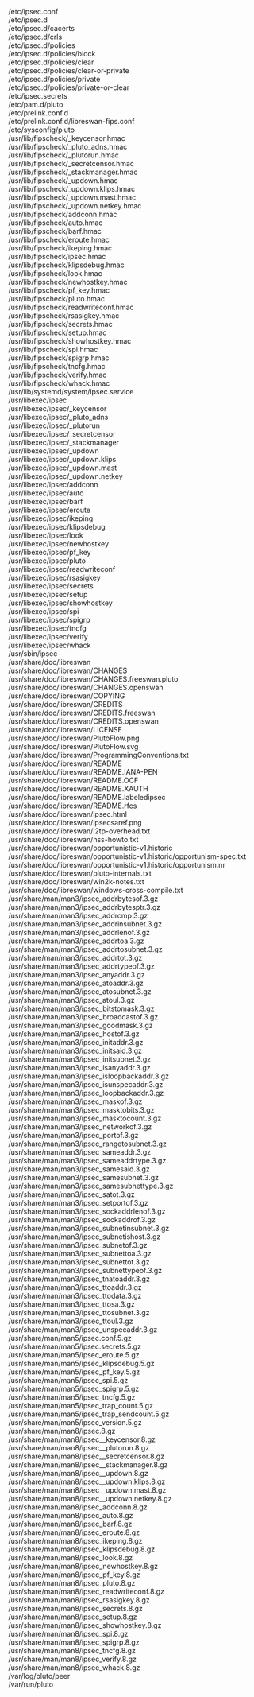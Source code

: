 /etc/ipsec.conf  
/etc/ipsec.d  
/etc/ipsec.d/cacerts  
/etc/ipsec.d/crls  
/etc/ipsec.d/policies  
/etc/ipsec.d/policies/block  
/etc/ipsec.d/policies/clear  
/etc/ipsec.d/policies/clear-or-private  
/etc/ipsec.d/policies/private  
/etc/ipsec.d/policies/private-or-clear  
/etc/ipsec.secrets  
/etc/pam.d/pluto  
/etc/prelink.conf.d  
/etc/prelink.conf.d/libreswan-fips.conf  
/etc/sysconfig/pluto  
/usr/lib/fipscheck/\_keycensor.hmac  
/usr/lib/fipscheck/\_pluto\_adns.hmac  
/usr/lib/fipscheck/\_plutorun.hmac  
/usr/lib/fipscheck/\_secretcensor.hmac  
/usr/lib/fipscheck/\_stackmanager.hmac  
/usr/lib/fipscheck/\_updown.hmac  
/usr/lib/fipscheck/\_updown.klips.hmac  
/usr/lib/fipscheck/\_updown.mast.hmac  
/usr/lib/fipscheck/\_updown.netkey.hmac  
/usr/lib/fipscheck/addconn.hmac  
/usr/lib/fipscheck/auto.hmac  
/usr/lib/fipscheck/barf.hmac  
/usr/lib/fipscheck/eroute.hmac  
/usr/lib/fipscheck/ikeping.hmac  
/usr/lib/fipscheck/ipsec.hmac  
/usr/lib/fipscheck/klipsdebug.hmac  
/usr/lib/fipscheck/look.hmac  
/usr/lib/fipscheck/newhostkey.hmac  
/usr/lib/fipscheck/pf\_key.hmac  
/usr/lib/fipscheck/pluto.hmac  
/usr/lib/fipscheck/readwriteconf.hmac  
/usr/lib/fipscheck/rsasigkey.hmac  
/usr/lib/fipscheck/secrets.hmac  
/usr/lib/fipscheck/setup.hmac  
/usr/lib/fipscheck/showhostkey.hmac  
/usr/lib/fipscheck/spi.hmac  
/usr/lib/fipscheck/spigrp.hmac  
/usr/lib/fipscheck/tncfg.hmac  
/usr/lib/fipscheck/verify.hmac  
/usr/lib/fipscheck/whack.hmac  
/usr/lib/systemd/system/ipsec.service  
/usr/libexec/ipsec  
/usr/libexec/ipsec/\_keycensor  
/usr/libexec/ipsec/\_pluto\_adns  
/usr/libexec/ipsec/\_plutorun  
/usr/libexec/ipsec/\_secretcensor  
/usr/libexec/ipsec/\_stackmanager  
/usr/libexec/ipsec/\_updown  
/usr/libexec/ipsec/\_updown.klips  
/usr/libexec/ipsec/\_updown.mast  
/usr/libexec/ipsec/\_updown.netkey  
/usr/libexec/ipsec/addconn  
/usr/libexec/ipsec/auto  
/usr/libexec/ipsec/barf  
/usr/libexec/ipsec/eroute  
/usr/libexec/ipsec/ikeping  
/usr/libexec/ipsec/klipsdebug  
/usr/libexec/ipsec/look  
/usr/libexec/ipsec/newhostkey  
/usr/libexec/ipsec/pf\_key  
/usr/libexec/ipsec/pluto  
/usr/libexec/ipsec/readwriteconf  
/usr/libexec/ipsec/rsasigkey  
/usr/libexec/ipsec/secrets  
/usr/libexec/ipsec/setup  
/usr/libexec/ipsec/showhostkey  
/usr/libexec/ipsec/spi  
/usr/libexec/ipsec/spigrp  
/usr/libexec/ipsec/tncfg  
/usr/libexec/ipsec/verify  
/usr/libexec/ipsec/whack  
/usr/sbin/ipsec  
/usr/share/doc/libreswan  
/usr/share/doc/libreswan/CHANGES  
/usr/share/doc/libreswan/CHANGES.freeswan.pluto  
/usr/share/doc/libreswan/CHANGES.openswan  
/usr/share/doc/libreswan/COPYING  
/usr/share/doc/libreswan/CREDITS  
/usr/share/doc/libreswan/CREDITS.freeswan  
/usr/share/doc/libreswan/CREDITS.openswan  
/usr/share/doc/libreswan/LICENSE  
/usr/share/doc/libreswan/PlutoFlow.png  
/usr/share/doc/libreswan/PlutoFlow.svg  
/usr/share/doc/libreswan/ProgrammingConventions.txt  
/usr/share/doc/libreswan/README  
/usr/share/doc/libreswan/README.IANA-PEN  
/usr/share/doc/libreswan/README.OCF  
/usr/share/doc/libreswan/README.XAUTH  
/usr/share/doc/libreswan/README.labeledipsec  
/usr/share/doc/libreswan/README.rfcs  
/usr/share/doc/libreswan/ipsec.html  
/usr/share/doc/libreswan/ipsecsaref.png  
/usr/share/doc/libreswan/l2tp-overhead.txt  
/usr/share/doc/libreswan/nss-howto.txt  
/usr/share/doc/libreswan/opportunistic-v1.historic  
/usr/share/doc/libreswan/opportunistic-v1.historic/opportunism-spec.txt  
/usr/share/doc/libreswan/opportunistic-v1.historic/opportunism.nr  
/usr/share/doc/libreswan/pluto-internals.txt  
/usr/share/doc/libreswan/win2k-notes.txt  
/usr/share/doc/libreswan/windows-cross-compile.txt  
/usr/share/man/man3/ipsec\_addrbytesof.3.gz  
/usr/share/man/man3/ipsec\_addrbytesptr.3.gz  
/usr/share/man/man3/ipsec\_addrcmp.3.gz  
/usr/share/man/man3/ipsec\_addrinsubnet.3.gz  
/usr/share/man/man3/ipsec\_addrlenof.3.gz  
/usr/share/man/man3/ipsec\_addrtoa.3.gz  
/usr/share/man/man3/ipsec\_addrtosubnet.3.gz  
/usr/share/man/man3/ipsec\_addrtot.3.gz  
/usr/share/man/man3/ipsec\_addrtypeof.3.gz  
/usr/share/man/man3/ipsec\_anyaddr.3.gz  
/usr/share/man/man3/ipsec\_atoaddr.3.gz  
/usr/share/man/man3/ipsec\_atosubnet.3.gz  
/usr/share/man/man3/ipsec\_atoul.3.gz  
/usr/share/man/man3/ipsec\_bitstomask.3.gz  
/usr/share/man/man3/ipsec\_broadcastof.3.gz  
/usr/share/man/man3/ipsec\_goodmask.3.gz  
/usr/share/man/man3/ipsec\_hostof.3.gz  
/usr/share/man/man3/ipsec\_initaddr.3.gz  
/usr/share/man/man3/ipsec\_initsaid.3.gz  
/usr/share/man/man3/ipsec\_initsubnet.3.gz  
/usr/share/man/man3/ipsec\_isanyaddr.3.gz  
/usr/share/man/man3/ipsec\_isloopbackaddr.3.gz  
/usr/share/man/man3/ipsec\_isunspecaddr.3.gz  
/usr/share/man/man3/ipsec\_loopbackaddr.3.gz  
/usr/share/man/man3/ipsec\_maskof.3.gz  
/usr/share/man/man3/ipsec\_masktobits.3.gz  
/usr/share/man/man3/ipsec\_masktocount.3.gz  
/usr/share/man/man3/ipsec\_networkof.3.gz  
/usr/share/man/man3/ipsec\_portof.3.gz  
/usr/share/man/man3/ipsec\_rangetosubnet.3.gz  
/usr/share/man/man3/ipsec\_sameaddr.3.gz  
/usr/share/man/man3/ipsec\_sameaddrtype.3.gz  
/usr/share/man/man3/ipsec\_samesaid.3.gz  
/usr/share/man/man3/ipsec\_samesubnet.3.gz  
/usr/share/man/man3/ipsec\_samesubnettype.3.gz  
/usr/share/man/man3/ipsec\_satot.3.gz  
/usr/share/man/man3/ipsec\_setportof.3.gz  
/usr/share/man/man3/ipsec\_sockaddrlenof.3.gz  
/usr/share/man/man3/ipsec\_sockaddrof.3.gz  
/usr/share/man/man3/ipsec\_subnetinsubnet.3.gz  
/usr/share/man/man3/ipsec\_subnetishost.3.gz  
/usr/share/man/man3/ipsec\_subnetof.3.gz  
/usr/share/man/man3/ipsec\_subnettoa.3.gz  
/usr/share/man/man3/ipsec\_subnettot.3.gz  
/usr/share/man/man3/ipsec\_subnettypeof.3.gz  
/usr/share/man/man3/ipsec\_tnatoaddr.3.gz  
/usr/share/man/man3/ipsec\_ttoaddr.3.gz  
/usr/share/man/man3/ipsec\_ttodata.3.gz  
/usr/share/man/man3/ipsec\_ttosa.3.gz  
/usr/share/man/man3/ipsec\_ttosubnet.3.gz  
/usr/share/man/man3/ipsec\_ttoul.3.gz  
/usr/share/man/man3/ipsec\_unspecaddr.3.gz  
/usr/share/man/man5/ipsec.conf.5.gz  
/usr/share/man/man5/ipsec.secrets.5.gz  
/usr/share/man/man5/ipsec\_eroute.5.gz  
/usr/share/man/man5/ipsec\_klipsdebug.5.gz  
/usr/share/man/man5/ipsec\_pf\_key.5.gz  
/usr/share/man/man5/ipsec\_spi.5.gz  
/usr/share/man/man5/ipsec\_spigrp.5.gz  
/usr/share/man/man5/ipsec\_tncfg.5.gz  
/usr/share/man/man5/ipsec\_trap\_count.5.gz  
/usr/share/man/man5/ipsec\_trap\_sendcount.5.gz  
/usr/share/man/man5/ipsec\_version.5.gz  
/usr/share/man/man8/ipsec.8.gz  
/usr/share/man/man8/ipsec\_\_keycensor.8.gz  
/usr/share/man/man8/ipsec\_\_plutorun.8.gz  
/usr/share/man/man8/ipsec\_\_secretcensor.8.gz  
/usr/share/man/man8/ipsec\_\_stackmanager.8.gz  
/usr/share/man/man8/ipsec\_\_updown.8.gz  
/usr/share/man/man8/ipsec\_\_updown.klips.8.gz  
/usr/share/man/man8/ipsec\_\_updown.mast.8.gz  
/usr/share/man/man8/ipsec\_\_updown.netkey.8.gz  
/usr/share/man/man8/ipsec\_addconn.8.gz  
/usr/share/man/man8/ipsec\_auto.8.gz  
/usr/share/man/man8/ipsec\_barf.8.gz  
/usr/share/man/man8/ipsec\_eroute.8.gz  
/usr/share/man/man8/ipsec\_ikeping.8.gz  
/usr/share/man/man8/ipsec\_klipsdebug.8.gz  
/usr/share/man/man8/ipsec\_look.8.gz  
/usr/share/man/man8/ipsec\_newhostkey.8.gz  
/usr/share/man/man8/ipsec\_pf\_key.8.gz  
/usr/share/man/man8/ipsec\_pluto.8.gz  
/usr/share/man/man8/ipsec\_readwriteconf.8.gz  
/usr/share/man/man8/ipsec\_rsasigkey.8.gz  
/usr/share/man/man8/ipsec\_secrets.8.gz  
/usr/share/man/man8/ipsec\_setup.8.gz  
/usr/share/man/man8/ipsec\_showhostkey.8.gz  
/usr/share/man/man8/ipsec\_spi.8.gz  
/usr/share/man/man8/ipsec\_spigrp.8.gz  
/usr/share/man/man8/ipsec\_tncfg.8.gz  
/usr/share/man/man8/ipsec\_verify.8.gz  
/usr/share/man/man8/ipsec\_whack.8.gz  
/var/log/pluto/peer  
/var/run/pluto  
